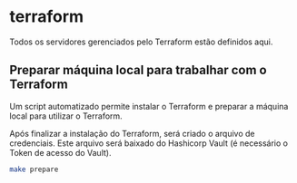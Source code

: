 # terraform

Todos os servidores gerenciados pelo Terraform estão definidos aqui.

## Preparar máquina local para trabalhar com o Terraform

Um script automatizado permite instalar o Terraform e preparar a máquina local para utilizar o Terraform.

Após finalizar a instalação do Terraform, será criado o arquivo de credenciais.
Este arquivo será baixado do Hashicorp Vault (é necessário o Token de acesso do Vault).

```bash
make prepare
```
